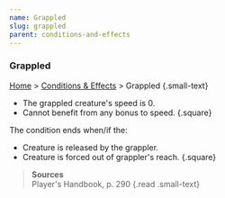 ```yaml
---
name: Grappled
slug: grappled
parent: conditions-and-effects
---
```

### Grappled
[Home](dm-operations-center) > [Conditions & Effects](conditions-and-effects) > Grappled {.small-text}

- The grappled creature's speed is 0.
- Cannot benefit from any bonus to speed.
{.square}

The condition ends when/if the:
- Creature is released by the grappler.
- Creature is forced out of grappler's reach.
{.square}

> **Sources** <br/>
> Player's Handbook, p. 290
{.read .small-text}